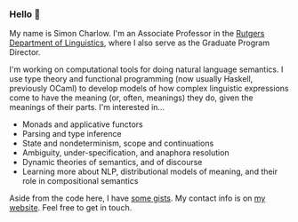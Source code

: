 ### Hello 👋

My name is Simon Charlow. I'm an Associate Professor in the [Rutgers
Department of Linguistics](https://ling.rutgers.edu), where I also serve as
the Graduate Program Director.

I'm working on computational tools for doing natural language semantics. I use
type theory and functional programming (now usually Haskell, previously OCaml)
to develop models of how complex linguistic expressions come to have the
meaning (or, often, meanings) they do, given the meanings of their parts. I'm
interested in...

- Monads and applicative functors
- Parsing and type inference
- State and nondeterminism, scope and continuations
- Ambiguity, under-specification, and anaphora resolution
- Dynamic theories of semantics, and of discourse
- Learning more about NLP, distributional models of meaning, and their role in
  compositional semantics

Aside from the code here, I have [some gists](https://gist.github.com/schar).
My contact info is on [my website](https://simoncharlow.com). Feel free to get
in touch.
